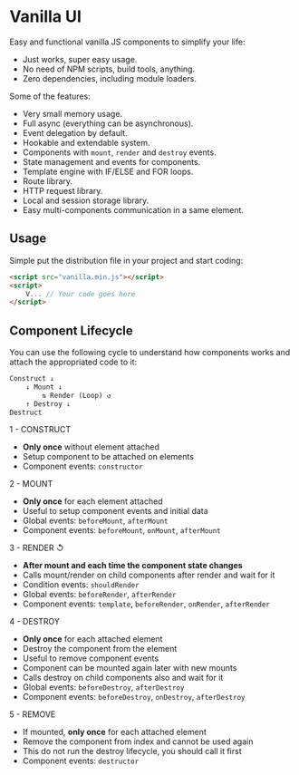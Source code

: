 # Vanilla UI

Easy and functional vanilla JS components to simplify your life:

- Just works, super easy usage.
- No need of NPM scripts, build tools, anything.
- Zero dependencies, including module loaders.

Some of the features:

- Very small memory usage.
- Full async (everything can be asynchronous).
- Event delegation by default.
- Hookable and extendable system.
- Components with `mount`, `render` and `destroy` events.
- State management and events for components.
- Template engine with IF/ELSE and FOR loops.
- Route library.
- HTTP request library.
- Local and session storage library.
- Easy multi-components communication in a same element.

## Usage

Simple put the distribution file in your project and start coding:

```html
<script src="vanilla.min.js"></script>
<script>
    V... // Your code goes here
</script>
```

## Component Lifecycle

You can use the following cycle to understand how components works and attach the appropriated code to it:

```html
Construct ↓
    ↓ Mount ↓
        ⇅ Render (Loop) ↺
    ↑ Destroy ↓
Destruct
```

1 - CONSTRUCT

- **Only once** without element attached
- Setup component to be attached on elements
- Component events: ``constructor``

2 - MOUNT

- **Only once** for each element attached
- Useful to setup component events and initial data
- Global events: ``beforeMount``, ``afterMount``
- Component events: ``beforeMount``, ``onMount``, ``afterMount``

3 - RENDER ↺

- **After mount and each time the component state changes**
- Calls mount/render on child components after render and wait for it
- Condition events: ``shouldRender``
- Global events: ``beforeRender``, ``afterRender``
- Component events: ``template``, ``beforeRender``, ``onRender``, ``afterRender``

4 - DESTROY

- **Only once** for each attached element
- Destroy the component from the element
- Useful to remove component events
- Component can be mounted again later with new mounts
- Calls destroy on child components also and wait for it
- Global events: ``beforeDestroy``, ``afterDestroy``
- Component events: ``beforeDestroy``, ``onDestroy``, ``afterDestroy``

5 - REMOVE

- If mounted, **only once** for each attached element
- Remove the component from index and cannot be used again
- This do not run the destroy lifecycle, you should call it first
- Component events: ``destructor``
